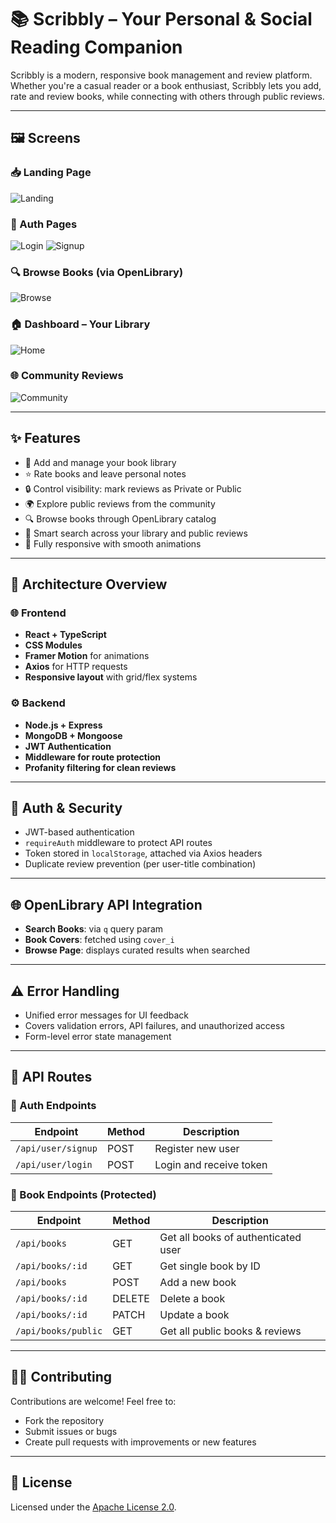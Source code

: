 # 📚 Scribbly – Your Personal & Social Reading Companion

Scribbly is a modern, responsive book management and review platform. Whether you're a casual reader or a book enthusiast, Scribbly lets you add, rate and review books, while connecting with others through public reviews.

---

## 🖼️ Screens

### 📥 Landing Page
![Landing](./images/landing.png)

### 🔐 Auth Pages
![Login](./images/login.png)
![Signup](./images/signup.png)

### 🔍 Browse Books (via OpenLibrary)
![Browse](./images/browse.png)

### 🏠 Dashboard – Your Library
![Home](./images/home.png)

### 🌐 Community Reviews
![Community](./images/community.png)

---

## ✨ Features

- 📘 Add and manage your book library
- ⭐ Rate books and leave personal notes
- 🔒 Control visibility: mark reviews as Private or Public
- 🌍 Explore public reviews from the community
- 🔍 Browse books through OpenLibrary catalog
- 🧠 Smart search across your library and public reviews
- 📱 Fully responsive with smooth animations

---

## 🧱 Architecture Overview

### 🌐 Frontend

- **React + TypeScript**  
- **CSS Modules**  
- **Framer Motion** for animations  
- **Axios** for HTTP requests  
- **Responsive layout** with grid/flex systems

### ⚙️ Backend

- **Node.js + Express**
- **MongoDB + Mongoose**
- **JWT Authentication**
- **Middleware for route protection**
- **Profanity filtering for clean reviews**

---

## 🔐 Auth & Security

- JWT-based authentication
- `requireAuth` middleware to protect API routes
- Token stored in `localStorage`, attached via Axios headers
- Duplicate review prevention (per user-title combination)

---

## 🌐 OpenLibrary API Integration

- **Search Books**: via `q` query param
- **Book Covers**: fetched using `cover_i`
- **Browse Page**: displays curated results when searched

---

## ⚠️ Error Handling

- Unified error messages for UI feedback
- Covers validation errors, API failures, and unauthorized access
- Form-level error state management

---

## 📡 API Routes

### 🔐 Auth Endpoints

| Endpoint              | Method | Description              |
|-----------------------|--------|--------------------------|
| `/api/user/signup`    | POST   | Register new user        |
| `/api/user/login`     | POST   | Login and receive token  |

### 📘 Book Endpoints (Protected)

| Endpoint                    | Method | Description                          |
|-----------------------------|--------|--------------------------------------|
| `/api/books`                | GET    | Get all books of authenticated user  |
| `/api/books/:id`            | GET    | Get single book by ID                |
| `/api/books`                | POST   | Add a new book                       |
| `/api/books/:id`            | DELETE | Delete a book                        |
| `/api/books/:id`            | PATCH  | Update a book                        |
| `/api/books/public`         | GET    | Get all public books & reviews       |

---

## 🧑‍💻 Contributing

Contributions are welcome! Feel free to:

- Fork the repository
- Submit issues or bugs
- Create pull requests with improvements or new features

---

## 📄 License

Licensed under the [Apache License 2.0](http://www.apache.org/licenses/LICENSE-2.0).